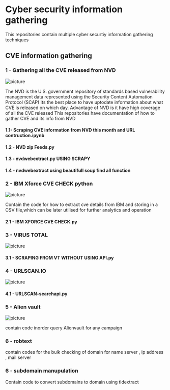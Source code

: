 # Cyber security information gathering
This repositories contain multiple cyber securtiy information gathering techniques
## CVE information gathering
### 1 - Gathering all the CVE released from NVD
![picture](https://nvd.nist.gov/NVD/Media/images/favicons/apple-touch-icon.png)

The NVD is the U.S. government repository of standards based vulnerability management data represented using the Security Content Automation Protocol (SCAP)
Its the best place to have uptodate information about what CVE is released on which day.
Advantage of NVD is it have high coverage of all the CVE released
This repositories have documentation of how to gather CVE and its info from NVD

#### 1.1- Scraping CVE information from NVD this month and URL contruction.ipynb

#### 1.2 - NVD zip Feeds.py 

#### 1.3 - nvdwebextract.py USING SCRAPY

#### 1.4 - nvdwebextract using beautifull soup find all function

### 2 - IBM Xforce CVE CHECK python
![picture](https://www.cisco.com/c/dam/m/en_us/products/security/technical-alliance-partners/core/img/partners/ibm-security.png)

Contain the code for how to extract cve details from IBM and storing in a CSV file,which can be later utilised for further analytics and operation

#### 2.1 - IBM XFORCE CVE CHECK.py

### 3 - VIRUS TOTAL
![picture](https://www.virustotal.com/gui/images/manifest/icon-192x192.png)

#### 3.1 - SCRAPING FROM VT WITHOUT USING API.py

### 4 - URLSCAN.IO
![picture](https://urlscan.io/img/urlscan_256.png)

#### 4.1 - URLSCAN-searchapi.py
### 5 - Alien vault
![picture](https://cdn5.alienvault.com/images/uploads/AV.Logo.CertifiedSE.PMS-2_copy.jpg)


contain code inorder query Alienvault for any campaign


### 6 - robtext
contain codes for the bulk checking of domain for name server , ip address , mail server

### 6 - subdomain manupulation
Contain code to convert subdomains to domain using tldextract
